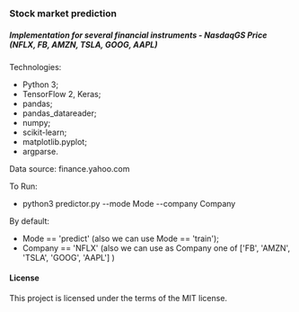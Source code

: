 ### Stock market prediction
##### Implementation for several financial instruments - NasdaqGS Price (NFLX, FB, AMZN, TSLA, GOOG, AAPL)

Technologies:
- Python 3;
- TensorFlow 2, Keras;
- pandas;
- pandas_datareader;
- numpy;
- scikit-learn;
- matplotlib.pyplot;
- argparse.

Data source:
finance.yahoo.com

To Run:
- python3 predictor.py --mode Mode --company Company

By default:
- Mode == 'predict' (also we can use Mode == 'train');
- Company == 'NFLX' (also we can use as Company one of ['FB', 'AMZN', 'TSLA', 'GOOG', 'AAPL'] )

#### License

This project is licensed under the terms of the MIT license.